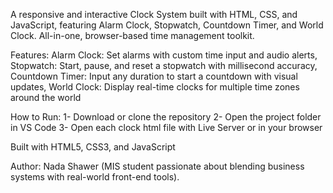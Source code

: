 A responsive and interactive Clock System built with HTML, CSS, and JavaScript, featuring Alarm Clock, Stopwatch, Countdown Timer, and World Clock. All-in-one, browser-based time management toolkit.

Features:
Alarm Clock: Set alarms with custom time input and audio alerts, 
Stopwatch: Start, pause, and reset a stopwatch with millisecond accuracy, 
Countdown Timer: Input any duration to start a countdown with visual updates, 
World Clock: Display real-time clocks for multiple time zones around the world

How to Run:
1- Download or clone the repository
2- Open the project folder in VS Code
3- Open each clock html file with Live Server or in your browser

Built with HTML5, CSS3, and JavaScript

Author: Nada Shawer (MIS student passionate about blending business systems with real-world front-end tools).
